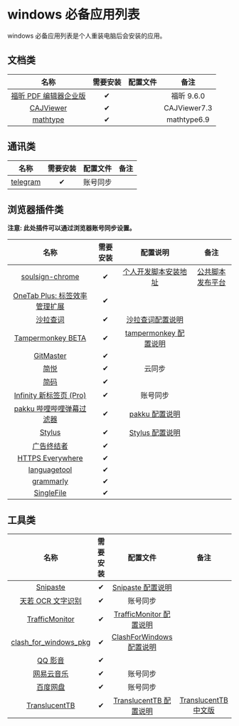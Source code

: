 # windows 必备应用列表

windows 必备应用列表是个人重装电脑后会安装的应用。

## 文档类

|          名称           | 需要安装 | 配置文件 |     备注     |
| :---------------------: | :------: | :------: | :----------: |
| [福昕 PDF 编辑器企业版] |    ✔     |          |  福昕 9.6.0  |
|       [CAJViewer]       |    ✔     |          | CAJViewer7.3 |
|       [mathtype]        |    ✔     |          | mathtype6.9  |

[福昕 pdf 编辑器企业版]: https://www.foxitsoftware.cn/pdf-editor/
[cajviewer]: http://cajviewer.cnki.net/download.html
[mathtype]: https://www.mathtype.cn/xiazai.html

## 通讯类

|    名称    | 需要安装 | 配置文件 | 备注 |
| :--------: | :------: | :------: | :--: |
| [telegram] |    ✔     | 账号同步 |      |

[telegram]: https://telegram.org/apps

## 浏览器插件类

**注意: 此处插件可以通过浏览器账号同步设置。**

|              名称               | 需要安装 |        配置说明         |        备注        |
| :-----------------------------: | :------: | :---------------------: | :----------------: |
|        [soulsign-chrome]        |    ✔     | [个人开发脚本安装地址]  | [公共脚本发布平台] |
| [OneTab Plus: 标签效率管理扩展] |    ✔     |                         |                    |
|           [沙拉查词]            |    ✔     |   [沙拉查词配置说明]    |                    |
|       [Tampermonkey BETA]       |    ✔     | [tampermonkey 配置说明] |                    |
|           [GitMaster]           |    ✔     |                         |                    |
|             [简悦]              |    ✔     |         云同步          |                    |
|             [简码]              |    ✔     |                         |                    |
|    [Infinity 新标签页 (Pro)]    |    ✔     |        账号同步         |                    |
|   [pakku 哔哩哔哩弹幕过滤器]    |    ✔     |    [pakku 配置说明]     |                    |
|            [Stylus]             |    ✔     |    [Stylus 配置说明]    |                    |
|          [广告终结者]           |    ✔     |                         |                    |
|       [HTTPS Everywhere]        |    ✔     |                         |                    |
|         [languagetool]          |    ✔     |                         |                    |
|           [grammarly]           |    ✔     |                         |                    |
|          [SingleFile]           |    ✔     |                         |                    |

[soulsign-chrome]: https://github.com/inu1255/soulsign-chrome
[个人开发脚本安装地址]: https://soulsign.inu1255.cn/?uid=1176
[公共脚本发布平台]: https://soulsign.inu1255.cn/
[onetab plus: 标签效率管理扩展]: https://chrome.google.com/webstore/detail/onetab-plustab-manage-pro/lepdjbhbkpfenckechpdfohdmkhogojf
[沙拉查词]: https://saladict.crimx.com/
[沙拉查词配置说明]: https://github.yixuju.cn/Application-Lists/#/config?id=saladictjson
[tampermonkey beta]: https://www.tampermonkey.net/?ext=dhdg&browser=chrome
[tampermonkey 配置说明]: https://github.yixuju.cn/Application-Lists/#/config?id=tampermonkeyzip
[gitmaster]: https://github.com/ineo6/git-master
[简悦]: http://ksria.com/simpread/
[简码]: https://microsoftedge.microsoft.com/addons/detail/%E7%AE%80%E7%A0%81/dpgjdomgklccodklkokapnaehbocnmfo
[infinity 新标签页 (pro)]: https://www.infinitynewtab.com/
[pakku 哔哩哔哩弹幕过滤器]: https://s.xmcp.ml/pakkujs/
[pakku 配置说明]: https://github.yixuju.cn/Application-Lists/#/config?id=pakkujson
[stylus]: https://add0n.com/stylus.html
[stylus 配置说明]: https://github.yixuju.cn/Application-Lists/#/config?id=stylusjson
[广告终结者]: https://www.adtchrome.com/
[https everywhere]: https://github.com/efforg/https-everywhere
[languagetool]: https://languagetool.org/
[grammarly]: https://app.grammarly.com/
[singlefile]: https://github.com/gildas-lormeau/SingleFile

## 工具类

|          名称           | 需要安装 |          配置文件          |          备注          |
| :---------------------: | :------: | :------------------------: | :--------------------: |
|       [Snipaste]        |    ✔     |    [Snipaste 配置说明]     |                        |
|   [天若 OCR 文字识别]   |    ✔     |          账号同步          |                        |
|    [TrafficMonitor]     |    ✔     | [TrafficMonitor 配置说明]  |                        |
| [clash_for_windows_pkg] |    ✔     | [ClashForWindows 配置说明] |                        |
|        [QQ 影音]        |    ✔     |                            |                        |
|      [网易云音乐]       |    ✔     |          账号同步          |                        |
|       [百度网盘]        |    ✔     |          账号同步          |                        |
|     [TranslucentTB]     |    ✔     |  [TranslucentTB 配置说明]  | [TranslucentTB 中文版] |

[snipaste]: https://zh.snipaste.com/
[snipaste 配置说明]: https://github.yixuju.cn/Application-Lists/#/config?id=snipasteini
[天若 ocr 文字识别]: https://tianruoocr.cn/
[trafficmonitor]: https://github.com/zhongyang219/TrafficMonitor/releases
[trafficmonitor 配置说明]: https://github.yixuju.cn/Application-Lists/#/config?id=trafficmonitor
[clash_for_windows_pkg]: https://github.com/Fndroid/clash_for_windows_pkg
[clashforwindows 配置说明]: https://github.yixuju.cn/Application-Lists/#/config?id=clashforwindows
[qq 影音]: https://player.qq.com/
[网易云音乐]: https://music.163.com/#/download
[百度网盘]: https://pan.baidu.com/download
[translucenttb]: https://github.com/TranslucentTB/TranslucentTB
[translucenttb 中文版]: https://github.com/tpxxn/TranslucentTB
[translucenttb 配置说明]: https://github.yixuju.cn/Application-Lists/#/config?id=translucenttbcfg

